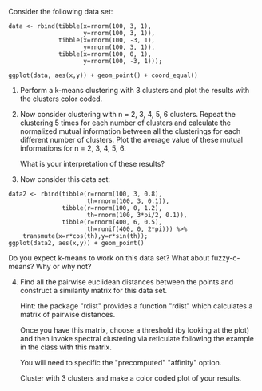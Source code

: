 Consider the following data set:


```{r}
data <- rbind(tibble(x=rnorm(100, 3, 1),
                     y=rnorm(100, 3, 1)),
              tibble(x=rnorm(100, -3, 1),
                     y=rnorm(100, 3, 1)),
              tibble(x=rnorm(100, 0, 1),
                     y=rnorm(100, -3, 1)));

ggplot(data, aes(x,y)) + geom_point() + coord_equal()

```

1. Perform a k-means clustering with 3 clusters and plot the results
   with the clusters color coded.
   
2. Now consider clustering with n = 2, 3, 4, 5, 6 clusters. Repeat the
   clustering 5 times for each number of clusters and calculate the
   normalized mutual information between all the clusterings for each
   different number of clusters. Plot the average value of these
   mutual informations for n = 2, 3, 4, 5, 6.
   
   What is your interpretation of these results?
   
3. Now consider this data set:

```{r}
data2 <- rbind(tibble(r=rnorm(100, 3, 0.8),
                      th=rnorm(100, 3, 0.1)),
               tibble(r=rnorm(100, 0, 1.2),
                      th=rnorm(100, 3*pi/2, 0.1)),
               tibble(r=rnorm(400, 6, 0.5),
                      th=runif(400, 0, 2*pi))) %>%
    transmute(x=r*cos(th),y=r*sin(th)); 
ggplot(data2, aes(x,y)) + geom_point()

```

Do you expect k-means to work on this data set? What about
fuzzy-c-means? Why or why not?

4. Find all the pairwise euclidean distances between the points and
   construct a similarity matrix for this data set.
   
   Hint: the package "rdist" provides a function "rdist" which
   calculates a matrix of pairwise distances.
   
   Once you have this matrix, choose a threshold (by looking at the
   plot) and then invoke spectral clustering via reticulate following
   the example in the class with this matrix.
   
   You will need to specific the "precomputed" "affinity" option.
   
   Cluster with 3 clusters and make a color coded plot of your
   results.
   
   

